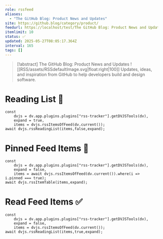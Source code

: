 ```yaml
---
role: rssfeed
aliases:
  - "The GitHub Blog: Product News and Updates"
site: https://github.blog/category/product/
feedurl: https://localhost/test/The GitHub Blog꞉ Product News and Updates/feed.xml
itemlimit: 10
status: ✅
updated: 2025-05-27T08:05:17.364Z
interval: 165
tags: []
---
```


> [!abstract] The GitHub Blog: Product News and Updates
> ![[RSS/assets/RSSdefaultImage.svg|float:right|100]] Updates, ideas, and inspiration from GitHub to help developers build and design software.

# Reading List 📑

~~~dataviewjs
const
	dvjs = dv.app.plugins.plugins["rss-tracker"].getDVJSTools(dv),
	expand = true,
	items = dvjs.rssItemsOfFeed(dv.current());
await dvjs.rssReadingList(items,false,expand);
~~~

# Pinned Feed Items 📍

~~~dataviewjs
const
	dvjs = dv.app.plugins.plugins["rss-tracker"].getDVJSTools(dv),
	expand = false,
	items = await dvjs.rssItemsOfFeed(dv.current()).where(i => i.pinned === true);
await dvjs.rssItemTable(items,expand);
~~~

# Read Feed Items ✅

~~~dataviewjs
const
	dvjs = dv.app.plugins.plugins["rss-tracker"].getDVJSTools(dv),
	expand = false,
	items = dvjs.rssItemsOfFeed(dv.current());
await dvjs.rssReadingList(items,true,expand);
~~~
